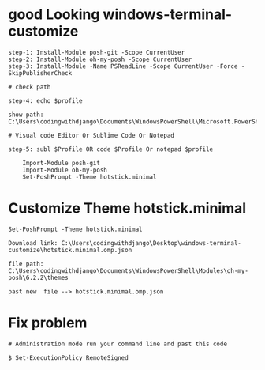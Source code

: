 # good Looking  windows-terminal-customize

	step-1: Install-Module posh-git -Scope CurrentUser
	step-2: Install-Module oh-my-posh -Scope CurrentUser
	step-3: Install-Module -Name PSReadLine -Scope CurrentUser -Force -SkipPublisherCheck

	# check path

	step-4: echo $profile

	show path: C:\Users\codingwithdjango\Documents\WindowsPowerShell\Microsoft.PowerShell_profile.ps1

	# Visual code Editor Or Sublime Code Or Notepad

	step-5: subl $Profile OR code $Profile Or notepad $profile

		Import-Module posh-git
		Import-Module oh-my-posh
		Set-PoshPrompt -Theme hotstick.minimal


# Customize Theme hotstick.minimal

	Set-PoshPrompt -Theme hotstick.minimal

	Download link: C:\Users\codingwithdjango\Desktop\windows-terminal-customize\hotstick.minimal.omp.json

	file path: C:\Users\codingwithdjango\Documents\WindowsPowerShell\Modules\oh-my-posh\6.2.2\themes

	past new  file --> hotstick.minimal.omp.json


# Fix problem

	# Administration mode run your command line and past this code

	$ Set-ExecutionPolicy RemoteSigned






